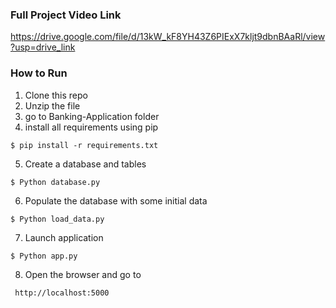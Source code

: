 ### Full Project Video Link

https://drive.google.com/file/d/13kW_kF8YH43Z6PIExX7kljt9dbnBAaRl/view?usp=drive_link

### How to Run
1. Clone this repo
2. Unzip the file
3. go to Banking-Application folder
4. install all requirements using pip 
```
$ pip install -r requirements.txt
```
5. Create a database and tables 
```
$ Python database.py
```
6. Populate the database with some initial data
```
$ Python load_data.py
```
7. Launch application
```
$ Python app.py
```
8. Open the browser and go to

```
 http://localhost:5000


```
